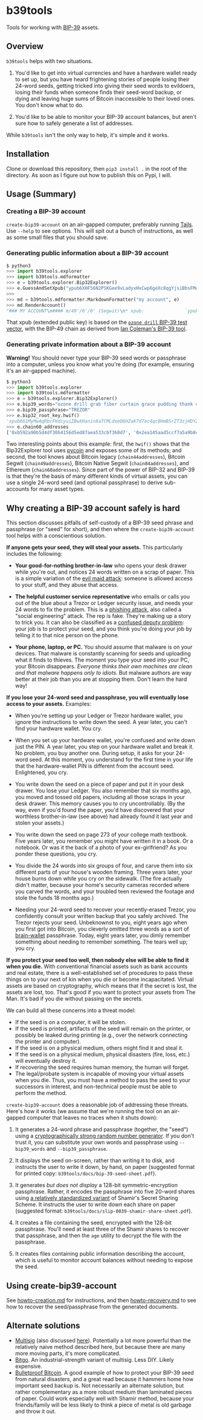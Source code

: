 # b39tools

Tools for working with
[BIP-39](https://github.com/bitcoin/bips/blob/master/bip-0039.mediawiki) assets.

## Overview

`b39tools` helps with two situations.

1. You'd like to get into virtual currencies and have a hardware wallet ready to
   set up, but you have heard frightening stories of people losing their 24-word
   seeds, getting tricked into giving their seed words to evildoers, losing
   their funds when someone finds their seed-word backup, or dying and leaving
   huge sums of Bitcoin inaccessible to their loved ones. You don't know what to
   do.

2. You'd like to be able to monitor your BIP-39 account balances, but aren't
   sure how to safely generate a list of addresses.

While `b39tools` isn't the only way to help, it's simple and it works.

## Installation

Clone or download this repository, then `pip3 install .` in the root of the
directory. As soon as I figure out how to publish this on Pypi, I will.

## Usage (Summary)

### Creating a BIP-39 account

`create-bip39-account` on an air-gapped computer, preferably running
[Tails](https://tails.boum.org/). Use `--help` to see options. This will spit
out a bunch of instructions, as well as some small files that you should save.

### Generating public information about a BIP-39 account

```python
$ python3
>>> import b39tools.explorer
>>> import b39tools.mdformatter
>>> e = b39tools.explorer.Bip32Explorer()
>>> e.GuessAndSetXpub("ypub6XHF56N2PSKGee9vLadyxHxCwp6geXc8qgYjsiBbsFMdkRbwVbY7fHZ4UZu63Hmpx5dfNMAkfSe8xyzQbbQJxkRnBAmrEQFoA5bR2vyhHtZ")
>>> 
>>> md = b39tools.mdformatter.MarkdownFormatter("my account", e)
>>> md.RenderAccount()
"### MY ACCOUNT\n#### m/49'/0'/0' (Segwit)\n* xpub:               `ypub6XHF56N2PSKGee9vLadyxHxCwp6geXc8qgYjsiBbsFMdkRbwVbY7fHZ4UZu63Hmpx5dfNMAkfSe8xyzQbbQJxkRnBAmrEQFoA5bR2vyhHtZ`\n- [`3HtNhiznwgWXvcBuX8STnVcvcga7ZeAK9K`](https://www.blockchain.com/btc/address/3HtNhiznwgWXvcBuX8STnVcvcga7ZeAK9K)\n- [`38oA5GJrjM2kLzJvTTxwYbRBCPaaKw3u76`](https://www.blockchain.com/btc/address/38oA5GJrjM2kLzJvTTxwYbRBCPaaKw3u76)\n- [`3CWfBBnGz9sKCrsjWQ3LzTAfAsQJ9weTpo`](https://www.blockchain.com/btc/address/3CWfBBnGz9sKCrsjWQ3LzTAfAsQJ9weTpo)\n- [`3KKWYLg3guk958ZjtqxJPxHaMCUnCyNc4Z`](https://www.blockchain.com/btc/address/3KKWYLg3guk958ZjtqxJPxHaMCUnCyNc4Z)\n- [`32LhqXVpf2uxWtqhtSucoaVjeV1h2kMCj9`](https://www.blockchain.com/btc/address/32LhqXVpf2uxWtqhtSucoaVjeV1h2kMCj9)\n\n"
```

That xpub (extended public key) is based on the [`ozone drill` BIP-39 test
vector](https://github.com/trezor/python-mnemonic/blob/master/vectors.json),
with the BIP-49 chain as derived from [Ian Coleman's BIP-39
tool](https://iancoleman.io/bip39/).

### Generating private information about a BIP-39 account

**Warning!** You should never type your BIP-39 seed words or passphrase into a
computer, unless you know what you're doing (for example, ensuring it's an
air-gapped machine).

```python
$ python3
>>> import b39tools.explorer
>>> import b39tools.mdformatter
>>> e = b39tools.explorer.Bip32Explorer()
>>> e.bip39_words="ozone drill grab fiber curtain grace pudding thank cruise elder eight picnic"
>>> e.bip39_passphrase="TREZOR"
>>> e.bip32_root_key.hwif()
'xpub661MyMwAqRbcFHdcyuiZBwXHanin8aTCMLdxeD6HZaK7d7ac4qc8HmBSrZT3zjHDYZYD1U8o8GDAfPGcbsJH2sNu2AXtXXqguVWY8MM4amq'
>>> e.chain60_addresses
['0xb592a90b5d4df30b4156d5ed87aea533cbf360d7', '0x2ea145aad5ccf7a5a9b8cc64b93e676d61e7113e', '0x29c8cc15c094223ef4851047f57e146b51423fe5', '0x41ef15129f874f6eae3791c508e60e8afdfb1ac8', '0x9b817ecdb56d1a628aa4a0eecbd3a4d7cb2816fa']
```

Two interesting points about this example: first, the `hwif()` shows that the
Bip32Explorer tool uses [pycoin](https://github.com/richardkiss/pycoin/) and
exposes some of its methods; and second, the tool knows about Bitcoin legacy
(`chain44addresses`), Bitcoin Segwit (`chain49addresses`), Bitcoin Native Segwit
(`chain84addresses`), and Ethereum (`chain60addresses`). Since part of the power
of BIP-32 and BIP-39 is that they're the basis of many different kinds of
virtual assets, you can use a single 24-word seed (and optional passphrase) to
derive sub-accounts for many asset types.

## Why creating a BIP-39 account safely is hard

This section discusses pitfalls of self-custody of a BIP-39 seed phrase and
passphrase (or "seed" for short), and then where the `create-bip39-account` tool
helps with a conscientious solution.

**If anyone gets your seed, they will steal your assets.** This particularly
includes the following:

* **Your good-for-nothing brother-in-law** who opens your desk drawer while
  you're out, and notices 24 words written on a scrap of paper. This is a simple
  variation of the [evil maid
  attack](https://en.wikipedia.org/wiki/Evil_maid_attack): someone is allowed
  access to your stuff, and they abuse that access.

* **The helpful customer service representative** who emails or calls you out of
  the blue about a Trezor or Ledger security issue, and needs your 24 words to
  fix the problem. This is a [phishing
  attack](https://en.wikipedia.org/wiki/Phishing), also called a "social
  engineering" attack. The rep is fake. They're making up a story to trick you.
  It can also be classified as a [confused deputy
  problem](https://en.wikipedia.org/wiki/Confused_deputy_problem): your job is
  to protect your seed, and you think you're doing your job by telling it to
  that nice person on the phone.

* **Your phone, laptop, or PC.** You should assume that malware is on your
  devices. That malware is constantly scanning for seeds and uploading what it
  finds to thieves. The moment you type your seed into your PC, your Bitcoin
  disappears. *Everyone thinks their own machines are clean and that malware
  happens only to idiots.* But malware authors are way better at their job than
  you are at stopping them. Don't learn the hard way!

**If you lose your 24-word seed and passphrase, you will eventually lose access
to your assets.** Examples:

* When you're setting up your Ledger or Trezor hardware wallet, you ignore the
  instructions to write down the seed. A year later, you can't find your
  hardware wallet. You cry.

* When you set up your hardware wallet, you're confused and write down just the
  PIN. A year later, you step on your hardware wallet and break it. No problem,
  you buy another one. During setup, it asks for your 24-word seed. At this
  moment, you understand for the first time in your life that the
  hardware-wallet PIN is different from the account seed. Enlightened, you cry.

* You write down the seed on a piece of paper and put it in your desk drawer.
  You lose your Ledger. You also remember that six months ago, you moved and
  tossed old papers, including all those scraps in your desk drawer. This memory
  causes you to cry uncontrollably. (By the way, even if you'd found the paper,
  you'd have discovered that your worthless brother-in-law (see above) had
  already found it last year and stolen your assets.)

* You write down the seed on page 273 of your college math textbook. Five years
  later, you remember you might have written it in a book. Or a notebook. Or was
  it the back of a photo of your ex-girlfriend? As you ponder these questions,
  you cry.

* You divide the 24 words into six groups of four, and carve them into six
  different parts of your house's wooden framing. Three years later, your house
  burns down while you cry on the sidewalk. (The fire actually didn't matter,
  because your home's security cameras recorded where you carved the words, and
  your troubled teen reviewed the footage and stole the funds 18 months ago.)

* Needing your 24-word seed to recover your recently-erased Trezor, you
  confidently consult your written backup that you safely archived. The Trezor
  rejects your seed. Unbeknownst to you, eight years ago when you first got into
  Bitcoin, you cleverly omitted three words as a sort of
  [brain-wallet](https://en.bitcoin.it/wiki/Brainwallet) passphrase. Today,
  eight years later, you dimly remember something about needing to remember
  something. The tears well up; you cry.

**If you protect your seed too well, then nobody else will be able to find it
when you die.** With conventional financial assets such as bank accounts and
real estate, there is a well-established set of procedures to pass these things
on to your next of kin when you die or become incapacitated. Virtual assets are
based on cryptography, which means that if the secret is lost, the assets are
lost, too. That's good if you want to protect your assets from The Man. It's bad
if you die without passing on the secrets.

We can build all these concerns into a threat model:

* If the seed is on a computer, it will be stolen.
* If the seed is printed, artifacts of the seed will remain on the printer, or
  possibly be leaked during printing (e.g., over the network connecting the
  printer and computer).
* If the seed is on a physical medium, others might find it and steal it.
* If the seed is on a physical medium, physical disasters (fire, loss, etc.)
  will eventually destroy it.
* If recovering the seed requires human memory, the human will forget.
* The legal/probate system is incapable of moving your virtual assets when you
  die. Thus, you must have a method to pass the seed to your successors in
  interest, and non-technical people must be able to perform the method.

`create-bip39-account` does a reasonable job of addressing these threats. Here's
how it works (we assume that we're running the tool on an air-gapped computer
that leaves no traces when it shuts down):

1. It generates a 24-word phrase and passphrase (together, the "seed") using a
   [cryptographically strong random number
   generator](https://docs.python.org/3/library/secrets.html). If you don't
   trust it, you can substitute your own words and passphrase using
   `--bip39_words` and `--bip39_passphrase`.

1. It displays the seed on-screen, rather than writing it to disk, and instructs
   the user to write it down, by hand, on paper (suggested format for printed
   copy: `b39tools/docs/bip-39-seed-sheet.pdf`).

1. It generates *but does not display* a 128-bit symmetric-encryption
   passphrase. Rather, it encodes the passphrase into five 20-word shares using
   [a relatively standardized
   variant](https://github.com/satoshilabs/slips/blob/master/slip-0039.md) of
   Shamir's Secret Sharing Scheme. It instructs the user to write down each
   share on paper (suggested format:
   `b39tools/docs/slip-0039-shamir-share-sheet.pdf`).

1. It creates a file containing the seed, encrypted with the 128-bit passphrase.
   You'll need at least three of the Shamir shares to recover that passphrase,
   and then the `age` utility to decrypt the file with the passphrase.

1. It creates files containing public information describing the account, which
   is useful to monitor account balances without needing to expose the seed.

## Using create-bip39-account

See [howto-creation.md](b39tools/docs/howto-creation.md) for instructions, and
then [howto-recovery.md](b39tools/docs/howto-recover.md) to see how to recover
the seed/passphrase from the generated documents.

## Alternate solutions

* [Multisig](https://btcguide.github.io/) (also discussed
  [here](https://bitcoiner.guide/multisig/)). Potentially a lot more powerful
  than the relatively naive method described here, but because there are many
  more moving parts, it's more complicated.
* [Bitgo](https://www.bitgo.com/). An industrial-strength variant of multisig.
  Less DIY. Likely expensive.
* [Bulletproof Bitcoin](https://bulletproofbitcoin.com/). A good example of how
  to protect your BIP-39 seed from natural disasters, and a great read because
  it hammers home how important seed backup is. Not necessarily an alternate
  solution, but rather complementary as a more robust medium than laminated
  pieces of paper. Could work especially well with Shamir method, because your
  friends/family will be less likely to think a piece of metal is old garbage
  and throw it out.
